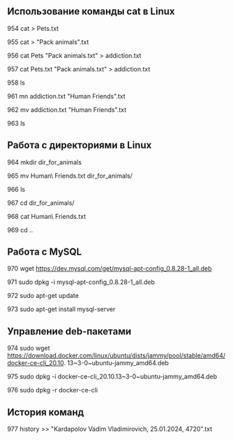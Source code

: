 ## Использование команды cat в Linux
  954  cat > Pets.txt

  955  cat > "Pack animals".txt

  956  cat Pets "Pack animals.txt" > addiction.txt

  957  cat Pets.txt "Pack animals.txt" > addiction.txt

  958  ls

  961  mn addiction.txt "Human Friends".txt

  962  mv addiction.txt "Human Friends".txt

  963  ls
## Работа с директориями в Linux
  964  mkdir dir_for_animals

  965  mv Human\ Friends.txt dir_for_animals/

  966  ls

  967  cd dir_for_animals/

  968  cat Human\ Friends.txt 

  969  cd ..
## Работа с MySQL
  970  wget https://dev.mysql.com/get/mysql-apt-config_0.8.28-1_all.deb

  971  sudo dpkg -i mysql-apt-config_0.8.28-1_all.deb

  972  sudo apt-get update

  973  sudo apt-get install mysql-server
  ## Управление deb-пакетами

  974  sudo wget https://download.docker.com/linux/ubuntu/dists/jammy/pool/stable/amd64/docker-ce-cli_20.10.
  13~3-0~ubuntu-jammy_amd64.deb  

  975  sudo dpkg -i docker-ce-cli_20.10.13~3-0~ubuntu-jammy_amd64.deb 

  976  sudo dpkg -r docker-ce-cli  
  ## История команд 

  977  history >> "Kardapolov Vadim Vladimirovich, 25.01.2024, 4720".txt
